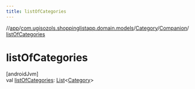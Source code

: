 ```yaml
---
title: listOfCategories
---
```

//[app](../../../../index.html)/[com.ugisozols.shoppinglistapp.domain.models](../../index.html)/[Category](../index.html)/[Companion](index.html)/[listOfCategories](list-of-categories.html)



# listOfCategories



[androidJvm]\
val [listOfCategories](list-of-categories.html): [List](https://kotlinlang.org/api/latest/jvm/stdlib/kotlin.collections/-list/index.html)&lt;[Category](../index.html)&gt;




